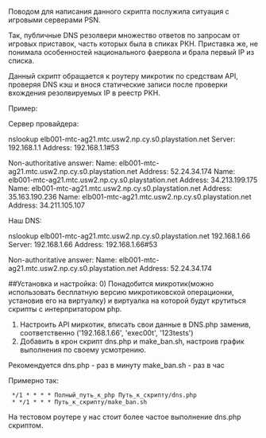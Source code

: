 Поводом для написания данного скрипта послужила ситуация с игровыми серверами PSN.

Так, публичные DNS резолвери множество ответов по запросам от игровых приставок, часть которых была в спиках РКН. Приставка же, не понимала особенностей национального фаервола и брала первый IP из списка.

Данный скрипт обращается к роутеру микротик по средствам API, проверяя DNS кэш и внося статические записи после проверки вхождения резолвируемых IP в реестр РКН.

Пример:

Сервер провайдера:

nslookup elb001-mtc-ag21.mtc.usw2.np.cy.s0.playstation.net
Server: 192.168.1.1
Address: 192.168.1.1#53

Non-authoritative answer:
Name: elb001-mtc-ag21.mtc.usw2.np.cy.s0.playstation.net
Address: 52.24.34.174
Name: elb001-mtc-ag21.mtc.usw2.np.cy.s0.playstation.net
Address: 34.213.199.175
Name: elb001-mtc-ag21.mtc.usw2.np.cy.s0.playstation.net
Address: 35.163.190.236
Name: elb001-mtc-ag21.mtc.usw2.np.cy.s0.playstation.net
Address: 34.211.105.107

Наш DNS:

nslookup elb001-mtc-ag21.mtc.usw2.np.cy.s0.playstation.net 192.168.1.66
Server: 192.168.1.66
Address: 192.168.1.66#53

Non-authoritative answer:
Name: elb001-mtc-ag21.mtc.usw2.np.cy.s0.playstation.net
Address: 52.24.34.174


##Установка и настройка:
0) Понадобится микротик(можно использовать бесплатную версию микротиковской операционки, установив его на виртуалку) и виртуалка на которой будут крутиться скрипты с интерпритатором php.
1) Настроить API миркотик, вписать свои данные в DNS.php заменив, соответственно ('192.168.1.66', 'exec00t', '123tests')
2) Добавить в крон скрипт dns.php и make_ban.sh, настроив график выполнения по своему усмотрению. 

Рекомендуется dns.php  - раз в минуту
make_ban.sh - раз в час

Примерно так:
```
 */1 * * * * Полный_путь_к_php Путь_к_скрипту/dns.php
 * */1 * * * Путь_к_скрипту/make_ban.sh
```
На тестовом роутере у нас стоит более частое выполнение dns.php скриптом.